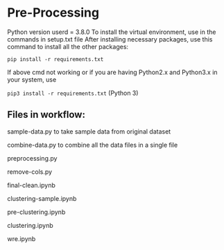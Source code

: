 # Pre-Processing

Python version userd = 3.8.0
To install the virtual environment, use in the commands in setup.txt file
After installing necessary packages, use this command to install all the other packages:

`pip install -r requirements.txt`

If above cmd not working or if you are having Python2.x and Python3.x in your system, use

`pip3 install -r requirements.txt` (Python 3)

## Files in workflow:

sample-data.py        to take sample data from original dataset

combine-data.py       to combine all the data files in a single file

preprocessing.py

remove-cols.py

final-clean.ipynb

clustering-sample.ipynb

pre-clustering.ipynb

clustering.ipynb

wre.ipynb
